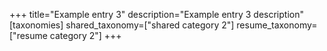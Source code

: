 +++
title="Example entry 3"
description="Example entry 3 description"
[taxonomies]
shared_taxonomy=["shared category 2"]
resume_taxonomy=["resume category 2"]
+++
